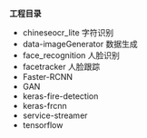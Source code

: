 **工程目录**
- chineseocr_lite 字符识别
- data-imageGenerator 数据生成
- face_recognition 人脸识别
- facetracker 人脸跟踪
- Faster-RCNN 
- GAN
- keras-fire-detection
- keras-frcnn
- service-streamer
- tensorflow



